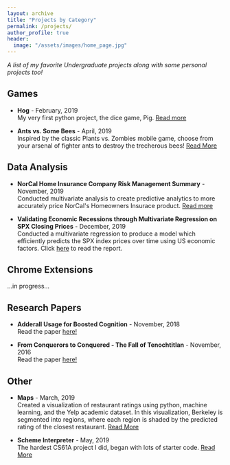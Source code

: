 ```yaml
---
layout: archive
title: "Projects by Category"
permalink: /projects/
author_profile: true
header:
  image: "/assets/images/home_page.jpg"
---
```


*A list of my favorite Undergraduate projects along with some personal projects too!*

## Games

+ **Hog** - February, 2019 <br/>
My very first python project, the dice game, Pig. [Read more](https://poptropicaman52.github.io/hog/)

+ **Ants vs. Some Bees** - April, 2019 <br/>
Inspired by the classic Plants vs. Zombies mobile game, choose from your arsenal of fighter ants to destroy the trecherous bees! [Read More](https://poptropicaman52.github.io/ants/)

## Data Analysis

+ **NorCal Home Insurance Company Risk Management Summary** - November, 2019 <br/>
Conducted multivariate analysis to create predictive analytics to more accurately price NorCal's Homeowners Insurace product. [Read more](https://poptropicaman52.github.io/claims/)

+ **Validating Economic Recessions through Multivariate Regression on SPX Closing Prices** - December, 2019 <br/>
Conducted a multivariate regression to produce a model which efficiently predicts the SPX index prices over time using US economic factors. Click [here](https://www.overleaf.com/read/rhfdrkgkzpzx) to read the report.

## Chrome Extensions

...in progress...

## Research Papers

+ **Adderall Usage for Boosted Cognition** - November, 2018 <br/>
Read the paper [here!](https://docs.google.com/document/d/1-dOdJpWXGejbuBSNQ2mpFDEA5GCPIqMh4Zcat1TfbwI/edit?usp=sharing_)

+ **From Conquerors to Conquered - The Fall of Tenochtitlan** - November, 2016 <br/>
Read the paper [here!](https://docs.google.com/document/d/1J_Y41tUs3QMhDpYv9d-zX2c_SbkrVKhYp3ollVO-Itg/edit?usp=sharing)

## Other

+ **Maps** - March, 2019 <br/>
Created a visualization of restaurant ratings using python, machine learning, and the Yelp academic dataset. In this visualization, Berkeley is segmented into regions, where each region is shaded by the predicted rating of the closest restaurant. [Read More](https://poptropicaman52.github.io/maps/)

+ **Scheme Interpreter** - May, 2019 <br/>
The hardest CS61A project I did, began with lots of starter code. [Read More](https://poptropicaman52.github.io/scheme_interpreter/)



